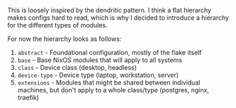This is loosely inspired by the dendritic pattern. I think a flat hierarchy
makes configs hard to read, which is why I decided to introduce a hierarchy for
the different types of modules.

For now the hierarchy looks as follows:

1. `abstract` - Foundational configuration, mostly of the flake itself
2. `base` - Base NixOS modules that will apply to all systems
3. `class` - Device class (desktop, headless)
4. `device-type` - Device type (laptop, workstation, server)
5. `extensions` - Modules that might be shared between individual machines, but
   don't apply to a whole class/type (postgres, nginx, traefik)
